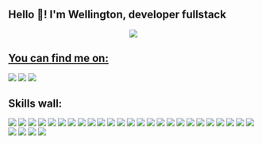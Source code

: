## Hello 👋! I'm Wellington, developer fullstack

<div align="center">
  <a href="https://github.com/WelGomws">
  <img src="https://github-readme-stats.vercel.app/api/?username=welgomws&style=for-the-badge&title_color=8435bb&text_color=dbbcf6&bg_color=00000000&border_color=faf6fe&show_icons=true&icon_color=dbbcf6&rank_icon=github&count_private=true"/>
<!-- <img height="180em" src="https://github-readme-stats.vercel.app/api/top-langs/?username=welgomws&layout=compact&langs_count=7&title_color=8435bb&text_color=dbbcf6&bg_color=00000000&border_color=121111"/> -->
</div>


## You can find me on:
<div>
  <a href = "mailto:wellingtondomingos.gomes@gmail.com"><img src="https://img.shields.io/badge/-Gmail-8435bb?style=for-the-badge&logo=gmail&logoColor=f2f2f2" target="_blank"></a>
  <a href="https://www.linkedin.com/in/wellington-domingos-gomes-6a5b25160/" target="_blank"><img src="https://img.shields.io/badge/-LinkedIn-8435bb?style=for-the-badge&logo=linkedin&logoColor=f2f2f2" target="_blank"></a>
  <a href="https://www.instagram.com/weelgomws/" target="_blank">
    <img src="https://img.shields.io/badge/-Instagram-8435bb?style=for-the-badge&logo=instagram&logoColor=f2f2f2" target="_blank">
  </a>
</div>

## **Skills wall:**

<p align="left">
<img src="https://img.shields.io/badge/javascript-8435bb?logo=javascript&style=for-the-badge&logoColor=f2f2f2"/>
<img src="https://img.shields.io/badge/typescript-8435bb?logo=typescript&style=for-the-badge&logoColor=F2F2F2"/>
<img src="https://img.shields.io/badge/html5-8435bb?logo=html5&style=for-the-badge&logoColor=F2F2F2"/>
<img src="https://img.shields.io/badge/Go-b778e8?style=for-the-badge&logo=go&logoColor=f2f2f2" />
<img src="https://img.shields.io/badge/node.js-8435bb?logo=node.js&style=for-the-badge&logoColor=F2F2F2"/>
<img src="https://img.shields.io/badge/express.js-b778e8?logo=express&style=for-the-badge&logoColor=F2F2F2"/>
<img src="https://img.shields.io/badge/docker-b778e8?logo=docker&style=for-the-badge&logoColor=F2F2F2"/>
<img src="https://img.shields.io/badge/Amazon_AWS-b778e8?style=for-the-badge&logo=amazon-aws&logoColor=f2f2f2" />
<img src="https://img.shields.io/badge/react-8435bb?logo=react&style=for-the-badge&logoColor=F2F2F2"/>
<img src="https://img.shields.io/badge/Redux-b778e8?style=for-the-badge&logo=redux&logoColor=f2f2f2" />
<img src="https://img.shields.io/badge/React_Router-b778e8?style=for-the-badge&logo=react-router&logoColor=f2f2f2" />
<img src="https://img.shields.io/badge/Next.js-b778e8?logo=nextdotjs&logoColor=f2f2f2&style=for-the-badge" />
<img src="https://img.shields.io/badge/storybook-8435bb?logo=storybook&style=for-the-badge&logoColor=F2F2F2"/>
<img src="https://img.shields.io/badge/tailwindcss-8435bb?logo=tailwindcss&style=for-the-badge&logoColor=f2f2f2"/>
<img src="https://img.shields.io/badge/sass-b778e8?logo=sass&style=for-the-badge&logoColor=F2F2F2"/>
<img src="https://img.shields.io/badge/css3-8435bb?logo=css3&style=for-the-badge&logoColor=F2F2F2"/>
<img src="https://img.shields.io/badge/Material--UI-8435bb?logo=material-ui&style=for-the-badge&logoColor=F2F2F2"/>
<img src="https://img.shields.io/badge/styled%20components-8435bb?logo=styled%20components&style=for-the-badge&logoColor=F2F2F2"/>
<img src="https://img.shields.io/badge/PostgreSQL-B778E8?style=for-the-badge&logo=postgresql&logoColor=F2F2F2" />
<img src="https://img.shields.io/badge/mongodb-b778e8?logo=mongodb&style=for-the-badge&logoColor=F2F2F2"/>
<img src="https://img.shields.io/badge/MySQL-B778E8?style=for-the-badge&logo=mysql&logoColor=F2F2F2" />
<img src="https://img.shields.io/badge/sequelize-b778e8?style=for-the-badge&logo=sequelize&logoColor=f2f2f2" />
<img src="https://img.shields.io/badge/SQLite-b778e8?style=for-the-badge&logo=sqlite&logoColor=f2f2f2" />
<img src="https://img.shields.io/badge/github-8435bb?logo=github&style=for-the-badge&logoColor=F2F2F2"/>
<img src="https://img.shields.io/badge/git-8435bb?logo=git&style=for-the-badge&logoColor=F2F2F2"/>
<img src="https://img.shields.io/badge/markdown-b778e8?logo=markdown&style=for-the-badge&logoColor=F2F2F2"/>
<img src="https://img.shields.io/badge/eslint-b778e8?style=for-the-badge&logo=eslint&logoColor=F2F2F2" />
<img src="https://img.shields.io/badge/prettier-b778e8?style=for-the-badge&logo=prettier&logoColor=f2f2f2" />
<img src="https://img.shields.io/badge/Visual_Studio_Code-B778E8?style=for-the-badge&logo=visual%20studio%20code&logoColor=F2F2F2" />
